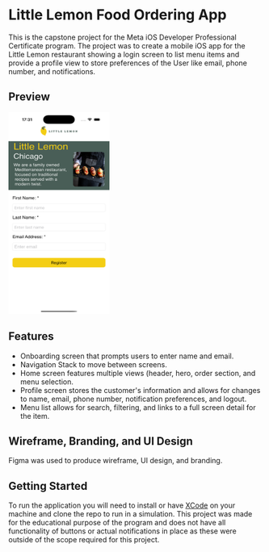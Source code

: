 # Little Lemon Food Ordering App
This is the capstone project for the Meta iOS Developer Professional Certificate program. The project was to create a mobile iOS app for the Little Lemon restaurant 
showing a login screen to list menu items and provide a profile view to store preferences of the User like email, phone number, and notifications.

## Preview
<img src="LittleLemonCapstone/Misc/Screenshots/OnBoarding.png" alt="OnBoardingScreen" width=200 height=400>

## Features
- Onboarding screen that prompts users to enter name and email.
- Navigation Stack to move between screens.
- Home screen features multiple views (header, hero, order section, and menu selection.
- Profile screen stores the customer's information and allows for changes to name, email, phone number, notification preferences, and logout.
- Menu list allows for search, filtering, and links to a full screen detail for the item.

## Wireframe, Branding, and UI Design
Figma was used to produce wireframe, UI design, and branding.


## Getting Started
To run the application you will need to install or have [XCode](https://developer.apple.com/documentation/safari-developer-tools/installing-xcode-and-simulators) on your machine and clone the repo to run in a simulation. This project was made for the educational purpose 
of the program and does not have all functionality of buttons or actual notifications in place as these were outside of the scope required for this project.
